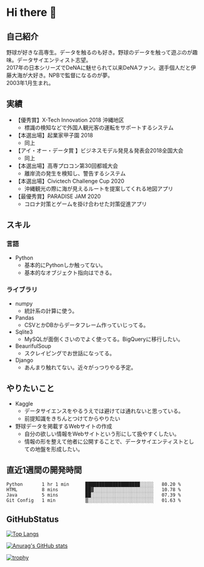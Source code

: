 # Hi there 👋
## 自己紹介
野球が好きな高専生。データを触るのも好き。野球のデータを触って遊ぶのが趣味。データサイエンティスト志望。  
2017年の日本シリーズでDeNAに魅せられて以来DeNAファン。選手個人だと伊藤大海が大好き。NPBで監督になるのが夢。  
2003年1月生まれ。

## 実績
- 【優秀賞】X-Tech Innovation 2018 沖縄地区
  - 標識の検知などで外国人観光客の運転をサポートするシステム  
- 【本選出場】起業家甲子園 2018
  - 同上
- 【アイ・オー・データ賞	】ビジネスモデル発見＆発表会2018全国大会
  - 同上
- 【本選出場】高専プロコン第30回都城大会
  - 離岸流の発生を検知し、警告するシステム
- 【本選出場】Civictech Challenge Cup 2020
  - 沖縄観光の際に海が見えるルートを提案してくれる地図アプリ
- 【最優秀賞】PARADISE JAM 2020
  - コロナ対策とゲームを掛け合わせた対策促進アプリ

## スキル
### 言語
- Python
  - 基本的にPythonしか触ってない。
  - 基本的なオブジェクト指向はできる。
### ライブラリ
- numpy
  - 統計系の計算に使う。
- Pandas
  - CSVとかDBからデータフレーム作っていじってる。
- Sqlite3
  - MySQLが面倒くさいのでよく使ってる。BigQueryに移行したい。
- BeaurifulSoup
  - スクレイピングでお世話になってる。
- Django
  - あんまり触れてない。近々がっつりやる予定。

## やりたいこと
- Kaggle
  - データサイエンスをやるうえでは避けては通れないと思っている。
  - 前提知識をきちんとつけてからやりたい
- 野球データを掲載するWebサイトの作成
  - 自分の欲しい情報をWebサイトという形にして扱やすくしたい。
  - 情報の形を整えて他者に公開することで、データサイエンティストとしての地盤を形成したい。


## 直近1週間の開発時間
<!--START_SECTION:waka-->
```text
Python       1 hr 1 min      ████████████████████░░░░░   80.20 % 
HTML         8 mins          ██▓░░░░░░░░░░░░░░░░░░░░░░   10.78 % 
Java         5 mins          ██░░░░░░░░░░░░░░░░░░░░░░░   07.39 % 
Git Config   1 min           ▒░░░░░░░░░░░░░░░░░░░░░░░░   01.63 % 
```
<!--END_SECTION:waka-->

## GitHubStatus
[![Top Langs](https://github-readme-stats.vercel.app/api/top-langs/?username=hundo303)](https://github.com/anuraghazra/github-readme-stats)

[![Anurag's GitHub stats](https://github-readme-stats.vercel.app/api?username=hundo303)](https://github.com/anuraghazra/github-readme-stats)

[![trophy](https://github-profile-trophy.vercel.app/?username=hundo303)](https://github.com/ryo-ma/github-profile-trophy)


